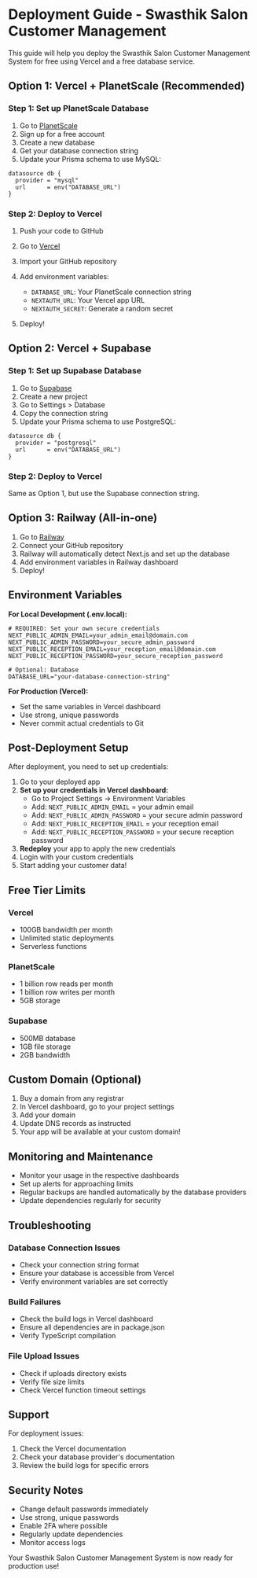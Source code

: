# Deployment Guide - Swasthik Salon Customer Management

This guide will help you deploy the Swasthik Salon Customer Management System for free using Vercel and a free database service.

## Option 1: Vercel + PlanetScale (Recommended)

### Step 1: Set up PlanetScale Database

1. Go to [PlanetScale](https://planetscale.com/)
2. Sign up for a free account
3. Create a new database
4. Get your database connection string
5. Update your Prisma schema to use MySQL:

```prisma
datasource db {
  provider = "mysql"
  url      = env("DATABASE_URL")
}
```

### Step 2: Deploy to Vercel

1. Push your code to GitHub
2. Go to [Vercel](https://vercel.com/)
3. Import your GitHub repository
4. Add environment variables:
   - `DATABASE_URL`: Your PlanetScale connection string
   - `NEXTAUTH_URL`: Your Vercel app URL
   - `NEXTAUTH_SECRET`: Generate a random secret

5. Deploy!

## Option 2: Vercel + Supabase

### Step 1: Set up Supabase Database

1. Go to [Supabase](https://supabase.com/)
2. Create a new project
3. Go to Settings > Database
4. Copy the connection string
5. Update your Prisma schema to use PostgreSQL:

```prisma
datasource db {
  provider = "postgresql"
  url      = env("DATABASE_URL")
}
```

### Step 2: Deploy to Vercel

Same as Option 1, but use the Supabase connection string.

## Option 3: Railway (All-in-one)

1. Go to [Railway](https://railway.app/)
2. Connect your GitHub repository
3. Railway will automatically detect Next.js and set up the database
4. Add environment variables in Railway dashboard
5. Deploy!

## Environment Variables

**For Local Development (.env.local):**
```env
# REQUIRED: Set your own secure credentials
NEXT_PUBLIC_ADMIN_EMAIL=your_admin_email@domain.com
NEXT_PUBLIC_ADMIN_PASSWORD=your_secure_admin_password
NEXT_PUBLIC_RECEPTION_EMAIL=your_reception_email@domain.com
NEXT_PUBLIC_RECEPTION_PASSWORD=your_secure_reception_password

# Optional: Database
DATABASE_URL="your-database-connection-string"
```

**For Production (Vercel):**
- Set the same variables in Vercel dashboard
- Use strong, unique passwords
- Never commit actual credentials to Git

## Post-Deployment Setup

After deployment, you need to set up credentials:

1. Go to your deployed app
2. **Set up your credentials in Vercel dashboard:**
   - Go to Project Settings → Environment Variables
   - Add: `NEXT_PUBLIC_ADMIN_EMAIL` = your admin email
   - Add: `NEXT_PUBLIC_ADMIN_PASSWORD` = your secure admin password
   - Add: `NEXT_PUBLIC_RECEPTION_EMAIL` = your reception email
   - Add: `NEXT_PUBLIC_RECEPTION_PASSWORD` = your secure reception password
3. **Redeploy** your app to apply the new credentials
4. Login with your custom credentials
5. Start adding your customer data!

## Free Tier Limits

### Vercel
- 100GB bandwidth per month
- Unlimited static deployments
- Serverless functions

### PlanetScale
- 1 billion row reads per month
- 1 billion row writes per month
- 5GB storage

### Supabase
- 500MB database
- 1GB file storage
- 2GB bandwidth

## Custom Domain (Optional)

1. Buy a domain from any registrar
2. In Vercel dashboard, go to your project settings
3. Add your domain
4. Update DNS records as instructed
5. Your app will be available at your custom domain!

## Monitoring and Maintenance

- Monitor your usage in the respective dashboards
- Set up alerts for approaching limits
- Regular backups are handled automatically by the database providers
- Update dependencies regularly for security

## Troubleshooting

### Database Connection Issues
- Check your connection string format
- Ensure your database is accessible from Vercel
- Verify environment variables are set correctly

### Build Failures
- Check the build logs in Vercel dashboard
- Ensure all dependencies are in package.json
- Verify TypeScript compilation

### File Upload Issues
- Check if uploads directory exists
- Verify file size limits
- Check Vercel function timeout settings

## Support

For deployment issues:
1. Check the Vercel documentation
2. Check your database provider's documentation
3. Review the build logs for specific errors

## Security Notes

- Change default passwords immediately
- Use strong, unique passwords
- Enable 2FA where possible
- Regularly update dependencies
- Monitor access logs

Your Swasthik Salon Customer Management System is now ready for production use!
